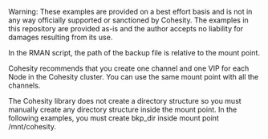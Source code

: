 Warning: These examples are provided on a best effort basis and is not in any way officially supported or sanctioned by Cohesity. The examples in this repository are provided as-is and the author accepts no liability for damages resulting from its use.

In the RMAN script, the path of the backup file is relative to the mount point.

Cohesity recommends that you create one channel and one VIP for each Node in the Cohesity cluster. You can use the same mount point with all the channels.

The Cohesity library does not create a directory structure so you must manually create any directory structure inside the mount point. In the following examples, you must create bkp_dir inside mount point /mnt/cohesity.
